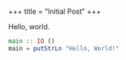 +++
title = "Initial Post"
+++

Hello, world.

```hs
main :: IO ()
main = putStrLn "Hello, World!"
```
